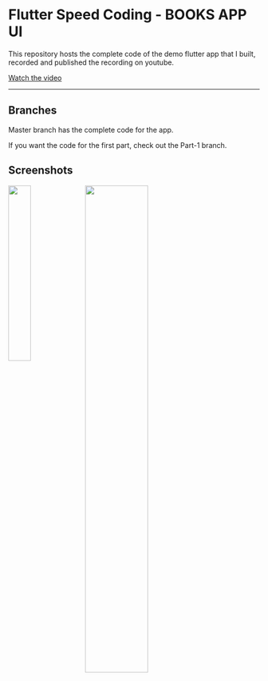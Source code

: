 # Flutter Speed Coding - BOOKS APP UI
This repository hosts the complete code of the demo flutter app that I built, recorded and published the recording on youtube.

[Watch the video](https://youtu.be/trbJ9cNLAHk)

---

## Branches

Master branch has the complete code for the app.

If you want the code for the first part, check out the Part-1 branch.

## Screenshots

<img src="https://github.com/Ronak99/Flutter-Speed-Coding---BooksApp/blob/master/screenshots/first_page.jpeg" align="left" width="30%" >

<img src="https://github.com/Ronak99/Flutter-Speed-Coding---BooksApp/blob/master/screenshots/second_page.jpeg" align="left" width="50%" >

